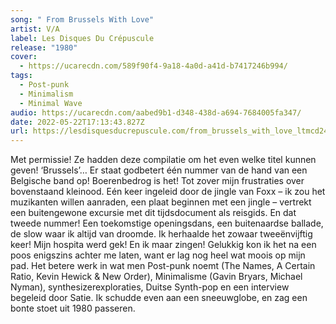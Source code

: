 ```yaml
---
song: " From Brussels With Love"
artist: V/A
label: Les Disques Du Crépuscule
release: "1980"
cover:
  - https://ucarecdn.com/589f90f4-9a18-4a0d-a41d-b7417246b994/
tags:
  - Post-punk
  - Minimalism
  - Minimal Wave
audio: https://ucarecdn.com/aabed9b1-d348-438d-a694-7684005fa347/
date: 2022-05-22T17:13:43.827Z
url: https://lesdisquesducrepuscule.com/from_brussels_with_love_ltmcd2479.html.html
---
```

Met permissie! Ze hadden deze compilatie om het even welke titel kunnen geven! ‘Brussels’… Er staat godbetert één nummer van de hand van een Belgische band op! Boerenbedrog is het! Tot zover mijn frustraties over bovenstaand kleinood. Eén keer ingeleid door de jingle van Foxx – ik zou het muzikanten willen aanraden, een plaat beginnen met een jingle – vertrekt een buitengewone excursie met dit tijdsdocument als reisgids. En dat tweede nummer! Een toekomstige openingsdans, een buitenaardse ballade, de slow waar ik altijd van droomde. Ik herhaalde het zowaar tweeënvijftig keer! Mijn hospita werd gek! En ik maar zingen! Gelukkig kon ik het na een poos enigszins achter me laten, want er lag nog heel wat moois op mijn pad. Het betere werk in wat men Post-punk noemt (The Names, A Certain Ratio, Kevin Hewick & New Order), Minimalisme (Gavin Bryars, Michael Nyman), synthesizerexploraties, Duitse Synth-pop en een interview begeleid door Satie. Ik schudde even aan een sneeuwglobe, en zag een bonte stoet uit 1980 passeren.